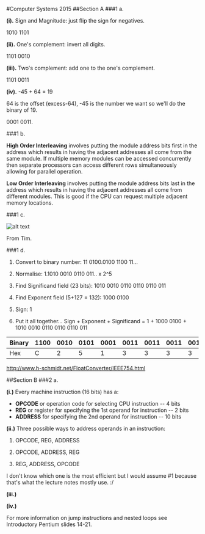 #Computer Systems 2015
##Section A
###1 a.

**(i).** Sign and Magnitude: just flip the sign for negatives.

1010 1101

**(ii).** One's complement: invert all digits.

1101 0010

**(iii).**  Two's complement: add one to the one's complement.

1101 0011

**(iv).** -45 + 64 = 19

64 is the offset (excess-64), -45 is the number we want so we'll do the binary of 19.

0001 0011.

###1 b.

**High Order Interleaving** involves putting the module address bits first in the address
which results in having the adjacent addresses all come from the same module. If multiple memory
modules can be accessed concurrently then separate processors can access different rows simultaneously
allowing for parallel operation.

**Low Order Interleaving** involves putting the module address bits last in the address which results
in having the adjacent addresses all come from different modules.  This is good if the CPU can request
multiple adjacent memory locations.

###1 c.

![alt text](http://hyperphysics.phy-astr.gsu.edu/hbase/electronic/ietron/nor2.gif "Logo Title Text 1")

From Tim.

###1 d.

1. Convert to binary number: 11 0100.0100 1100 11...

2. Normalise: 1.1010 0010 0110 011.. x 2^5

3. Find Significand field (23 bits): 1010 0010 0110 0110 0110 011

4. Find Exponent field (5+127 = 132): 1000 0100

5. Sign: 1 

6. Put it all together... Sign + Exponent + Significand = 1 + 1000 0100 + 1010 0010 0110 0110 0110 011

| Binary | 1100 | 0010 | 0101 | 0001 | 0011 | 0011 | 0011 |0011 |
|--------|------|------|------|------|------|------|------|-----|
| Hex    | C    | 2    | 5    | 1    | 3    | 3    | 3    | 3   |

http://www.h-schmidt.net/FloatConverter/IEEE754.html

##Section B
###2 a.

**(i.)** Every machine instruction (16 bits) has a:
* **OPCODE** or operation code for selecting CPU instruction -- 4 bits
* **REG** or register for specifying the 1st operand for instruction -- 2 bits
* **ADDRESS** for specifying the 2nd operand for instruction -- 10 bits

**(ii.)** Three possible ways to address operands in an instruction:
1. OPCODE, REG, ADDRESS

2. OPCODE, ADDRESS, REG

3. REG, ADDRESS, OPCODE

I don't know which one is the most efficient but I would assume #1 because that's what the lecture notes mostly use. :/

**(iii.)**


**(iv.)** 

For more information on jump instructions and nested loops see Introductory Pentium slides 14-21.
